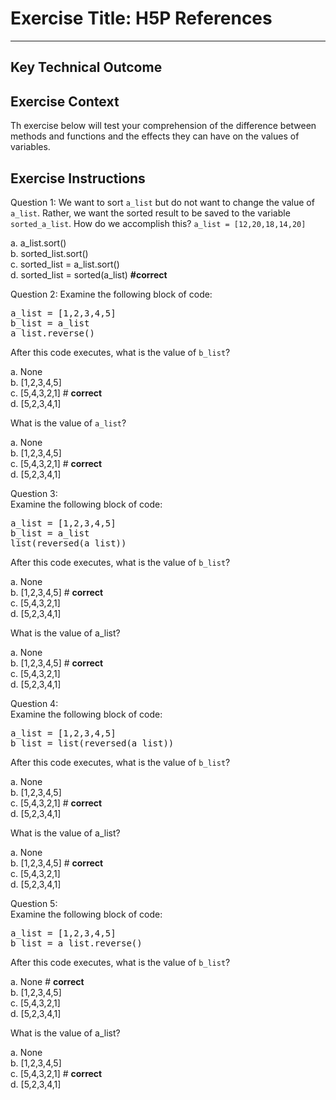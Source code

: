 # Exercise Title: H5P References
---
## Key Technical Outcome

## Exercise Context
Th exercise below will test your comprehension of the difference between methods and functions and the effects they can have on the values of variables.

## Exercise Instructions

Question 1: 
We want to sort `a_list` but do not want to change the value of `a_list`. Rather, we want the sorted result to be saved to the variable `sorted_a_list`. How do we accomplish this?
<code>a_list = [12,20,18,14,20]</code> 

a. a_list.sort() <br>
b. sorted_list.sort() <br>
c. sorted_list = a_list.sort() <br>
d. sorted_list = sorted(a_list) <b>#correct</b><br>

Question 2: 
Examine the following block of code:
<pre>a_list = [1,2,3,4,5]
b_list = a_list
a_list.reverse()</pre>

After this code executes, what is the value of `b_list`?

a. None <br>
b. [1,2,3,4,5] <br>
c. [5,4,3,2,1] # <b>correct</b><br>
d. [5,2,3,4,1]

What is the value of `a_list`?

a. None <br>
b. [1,2,3,4,5]<br>
c. [5,4,3,2,1] # <b>correct</b><br>
d. [5,2,3,4,1]

Question 3: <br>
Examine the following block of code:<br>
<pre>a_list = [1,2,3,4,5]
b_list = a_list
list(reversed(a_list))</pre>
After this code executes, what is the value of `b_list`?

a. None <br>
b. [1,2,3,4,5] # <b>correct</b> <br>
c. [5,4,3,2,1] <br>
d. [5,2,3,4,1]

What is the value of a_list?

a. None <br>
b. [1,2,3,4,5] # <b>correct</b><br>
c. [5,4,3,2,1] <br>
d. [5,2,3,4,1]

Question 4: <br>
Examine the following block of code:<br>
<pre>a_list = [1,2,3,4,5]
b_list = list(reversed(a_list))</pre>
After this code executes, what is the value of `b_list`?

a. None <br>
b. [1,2,3,4,5]  <br>
c. [5,4,3,2,1] # <b>correct</b> <br>
d. [5,2,3,4,1]

What is the value of a_list?

a. None <br>
b. [1,2,3,4,5] # <b>correct</b><br>
c. [5,4,3,2,1] <br>
d. [5,2,3,4,1]

Question 5:<br>
Examine the following block of code:<br>
<pre>a_list = [1,2,3,4,5]
b_list = a_list.reverse()</pre>

After this code executes, what is the value of `b_list`?

a. None # <b>correct</b><br>
b. [1,2,3,4,5]  <br>
c. [5,4,3,2,1]  <br>
d. [5,2,3,4,1]

What is the value of a_list?

a. None <br>
b. [1,2,3,4,5] <br>
c. [5,4,3,2,1] # <b>correct</b><br>
d. [5,2,3,4,1]
